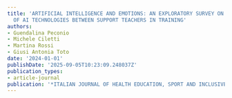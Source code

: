 ```yaml
---
title: 'ARTIFICIAL INTELLIGENCE AND EMOTIONS: AN EXPLORATORY SURVEY ON THE PERCEPTION
  OF AI TECHNOLOGIES BETWEEN SUPPORT TEACHERS IN TRAINING'
authors:
- Guendalina Peconio
- Michele Ciletti
- Martina Rossi
- Giusi Antonia Toto
date: '2024-01-01'
publishDate: '2025-09-05T10:23:09.248037Z'
publication_types:
- article-journal
publication: '*ITALIAN JOURNAL OF HEALTH EDUCATION, SPORT AND INCLUSIVE DIDACTICS*'
---
```

